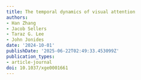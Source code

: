 ```yaml
---
title: The temporal dynamics of visual attention
authors:
- Han Zhang
- Jacob Sellers
- Taraz G. Lee
- John Jonides
date: '2024-10-01'
publishDate: '2025-06-22T02:49:33.453099Z'
publication_types:
- article-journal
doi: 10.1037/xge0001661
---
```

